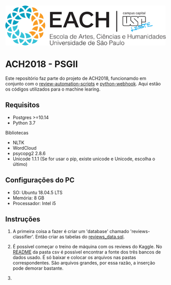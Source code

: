 ![EACH-USP](./img/each.png)

# ACH2018 - PSGII

Este repositório faz parte do projeto de ACH2018,  funcionamdo em conjunto com o [review-automation-scripts](https://github.com/mautoz/reviews-automation-scripts) e [python-webhook](https://github.com/mautoz/python-webhook).
Aqui estão os códigos utilizados para o machine learing.

## Requisitos

- Postgres >=10.14
- Python 3.7

Bibliotecas 
- NLTK
- WordCloud
- psycopg2 2.8.6
- Unicode 1.1.1 (Se for usar o pip, existe unicode e Unicode, escolha o último)

## Configurações do PC

- SO: Ubuntu 18.04.5 LTS
- Memória: 8 GB
- Processador: Intel i5

## Instruções

1. A primeira coisa a fazer é criar um 'database' chamado 'reviews-classifier'. Então criar as tabelas do [reviews_data.sql](./sql/reviews_data.sql).

2. É possível começar o treino de máquina com os reviews do Kaggle. No [README](./csv/README.md) da pasta csv é possível encontrar a fonte dos três bancos de dados usado. É só baixar e colocar os arquivos nas pastas correspondentes. São arquivos grandes, por essa razão, a inserção pode demorar bastante.

3. 